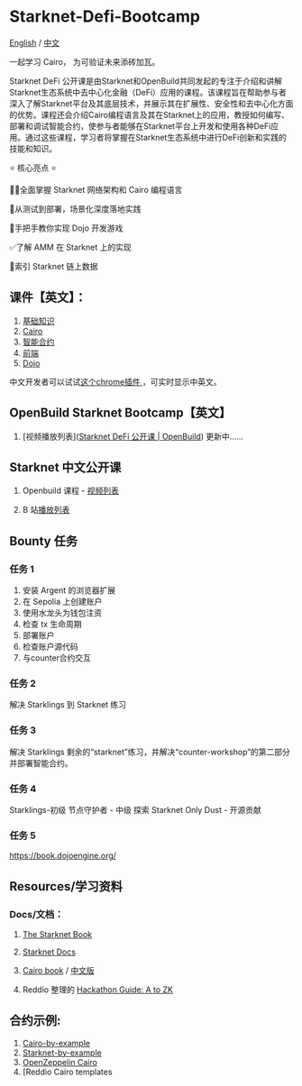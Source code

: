 # Starknet-Defi-Bootcamp

[English](./README.md) / [中文](./README_zh.md)

一起学习 Cairo， 为可验证未来添砖加瓦。

Starknet DeFi 公开课是由Starknet和OpenBuild共同发起的专注于介绍和讲解Starknet生态系统中去中心化金融（DeFi）应用的课程。该课程旨在帮助参与者深入了解Starknet平台及其底层技术，并展示其在扩展性、安全性和去中心化方面的优势。课程还会介绍Cairo编程语言及其在Starknet上的应用，教授如何编写、部署和调试智能合约，使参与者能够在Starknet平台上开发和使用各种DeFi应用。通过这些课程，学习者将掌握在Starknet生态系统中进行DeFi创新和实践的技能和知识。

⭐ 核心亮点 ⭐

🧙‍♂️全面掌握 Starknet 网络架构和 Cairo 编程语言   

👩‍从测试到部署，场景化深度落地实践   

🙌手把手教你实现 Dojo 开发游戏   

✅了解 AMM 在 Starknet 上的实现   

🏫索引 Starknet 链上数据   

## 课件【英文】：

1. [基础知识](https://docs.google.com/presentation/d/e/2PACX-1vSxP4tU0AUdz8EFVjw_bqgD9SDl6AMRjJ13lcmBHrQ335SMVPDwqbVkRCnWuQaZGprmISGhVXSSisbs/pub?start=false&loop=false&delayms=3000)
2. [Cairo ](https://docs.google.com/presentation/d/e/2PACX-1vSCj9rK0xcDo0ZLY2EqEim-NRYfmHa2MD0EC7ImYjL9_BZjw5akz9aoxW8pIzZPrJzkAdqSsZXdPXOs/pub?start=false&loop=false&delayms=3000)
3. [智能合约](https://docs.google.com/presentation/d/e/2PACX-1vSGTS9bxgl0eTU_NRpJ157qu3oriy-Iy2fzl68CvZkx_WFlEhrhYiNb49YchSeZCfT69xREGFyoHBZ5/pub?start=false&loop=false&delayms=3000)
4. [前端](https://docs.google.com/presentation/d/e/2PACX-1vTAbtBe4um-qo_NSUgxXKNBiadr8VHxfC27YL3qQPE0uZX4FPduqQXOFCuvU1Q0EJ5JCpEDb-rfIHih/pub?start=false&loop=false&delayms=3000)
5. [Dojo](https://docs.google.com/presentation/d/e/2PACX-1vSeWLLbtJsAFrthQHp_nYjOY6AVYrcHhfkjis1qZ1c7VR_AemO_vTGnvaN7cT-TlOR7Gp1_8oEVLHlY/pub?start=false&loop=false&delayms=3000)

中文开发者可以试试[这个chrome插件 ](https://chromewebstore.google.com/detail/language-learning-with-ne/bekopgepchoeepdmokgkpkfhegkeohbl?utm_source=ext_app_menu)，可实时显示中英文。

## OpenBuild Starknet Bootcamp【英文】

1. [视频播放列表]([Starknet DeFi 公开课 | OpenBuild](https://openbuild.xyz/learn/challenges/2037971949)) 更新中......

## Starknet 中文公开课

1. Openbuild 课程 - [视频列表](https://openbuild.xyz/)
  
2. B 站[播放列表](https://space.bilibili.com/)

## Bounty 任务

### 任务 1
1. 安装 Argent 的浏览器扩展
2. 在 Sepolia 上创建账户
3. 使用水龙头为钱包注资
4. 检查 tx 生命周期
5. 部署账户
6. 检查账户源代码
7. 与counter合约交互

### 任务 2
解决 Starklings 到 Starknet 练习

### 任务 3
解决 Starklings 剩余的“starknet”练习，并解决“counter-workshop”的第二部分并部署智能合约。

### 任务 4
Starklings-初级
节点守护者 - 中级
探索 Starknet
Only Dust - 开源贡献

### 任务 5
https://book.dojoengine.org/

## Resources/学习资料

### Docs/文档：

1. [The Starknet Book](https://book.starknet.io/)
  
2. [Starknet Docs](https://docs.starknet.io/documentation/)
  
3. [Cairo book](https://book.cairo-lang.org/) / [中文版](https://book.cairo-lang.org/zh-cn/index.html)
  
4. Reddio 整理的 [Hackathon Guide: A to ZK](https://reddio.notion.site/reddio/Hackathon-Guide-A-to-ZK-fd66f91a555941c7a05d2680bbd6f234)
  

## 合约示例:

1. [Cairo-by-example](https://cairo-by-example.com/)
2. [Starknet-by-example](https://starknet-by-example.voyager.online/)
3. [OpenZeppelin Cairo](https://github.com/OpenZeppelin/cairo-contracts/)
4. [Reddio Cairo templates
